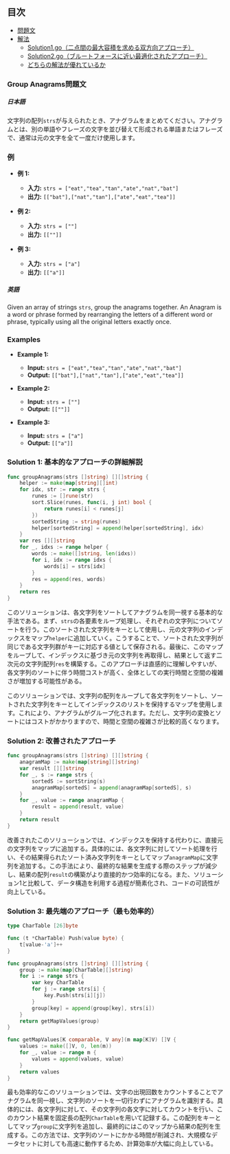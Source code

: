 ## 目次
- [問題文](#問題文)
- [解法](#解法)
  - [Solution1.go（二点間の最大容積を求める双方向アプローチ）](#solution1go二点間の最大容積を求める双方向アプローチ)
  - [Solution2.go（ブルートフォースに近い最適化されたアプローチ）](#solution2goブルートフォースに近い最適化されたアプローチ)
  - [どちらの解法が優れているか](#どちらの解法が優れているか)

### Group Anagrams問題文

##### 日本語

文字列の配列`strs`が与えられたとき、アナグラムをまとめてください。アナグラムとは、別の単語やフレーズの文字を並び替えて形成される単語またはフレーズで、通常は元の文字を全て一度だけ使用します。

### 例

- **例 1:**
  - **入力:** `strs = ["eat","tea","tan","ate","nat","bat"]`
  - **出力:** `[["bat"],["nat","tan"],["ate","eat","tea"]]`

- **例 2:**
  - **入力:** `strs = [""]`
  - **出力:** `[[""]]`

- **例 3:**
  - **入力:** `strs = ["a"]`
  - **出力:** `[["a"]]`

##### 英語
Given an array of strings `strs`, group the anagrams together. An Anagram is a word or phrase formed by rearranging the letters of a different word or phrase, typically using all the original letters exactly once.

### Examples

- **Example 1:**
  - **Input:** `strs = ["eat","tea","tan","ate","nat","bat"]`
  - **Output:** `[["bat"],["nat","tan"],["ate","eat","tea"]]`

- **Example 2:**
  - **Input:** `strs = [""]`
  - **Output:** `[[""]]`

- **Example 3:**
  - **Input:** `strs = ["a"]`
  - **Output:** `[["a"]]`




### Solution 1: 基本的なアプローチの詳細解説

```go
func groupAnagrams(strs []string) [][]string {
    helper := make(map[string][]int)
    for idx, str := range strs {
        runes := []rune(str)
        sort.Slice(runes, func(i, j int) bool {
            return runes[i] < runes[j]
        })
        sortedString := string(runes)
        helper[sortedString] = append(helper[sortedString], idx)
    }
    var res [][]string
    for _, idxs := range helper {
        words := make([]string, len(idxs))
        for i, idx := range idxs {
            words[i] = strs[idx]
        }
        res = append(res, words)
    }
    return res
}
```


このソリューションは、各文字列をソートしてアナグラムを同一視する基本的な手法である。まず、`strs`の各要素をループ処理し、それぞれの文字列についてソートを行う。このソートされた文字列をキーとして使用し、元の文字列のインデックスをマップ`helper`に追加していく。こうすることで、ソートされた文字列が同じである文字列群がキーに対応する値として保存される。最後に、このマップをループして、インデックスに基づき元の文字列を再取得し、結果として返す二次元の文字列配列`res`を構築する。このアプローチは直感的に理解しやすいが、各文字列のソートに伴う時間コストが高く、全体としての実行時間と空間の複雑さが増加する可能性がある。

このソリューションでは、文字列の配列をループして各文字列をソートし、ソートされた文字列をキーとしてインデックスのリストを保持するマップを使用します。これにより、アナグラムがグループ化されます。ただし、文字列の変換とソートにはコストがかかりますので、時間と空間の複雑さが比較的高くなります。

### Solution 2: 改善されたアプローチ

```go
func groupAnagrams(strs []string) [][]string {
    anagramMap := make(map[string][]string)
    var result [][]string
    for _, s := range strs {
        sortedS := sortString(s)
        anagramMap[sortedS] = append(anagramMap[sortedS], s)
    }
    for _, value := range anagramMap {
        result = append(result, value)
    }
    return result
}
```

改善されたこのソリューションでは、インデックスを保持する代わりに、直接元の文字列をマップに追加する。具体的には、各文字列に対してソート処理を行い、その結果得られたソート済み文字列をキーとしてマップ`anagramMap`に文字列を追加する。この手法により、最終的な結果を生成する際のステップが減少し、結果の配列`result`の構築がより直接的かつ効率的になる。また、ソリューション1と比較して、データ構造を利用する過程が簡素化され、コードの可読性が向上している。

### Solution 3: 最先端のアプローチ（最も効率的）

```go
type CharTable [26]byte

func (t *CharTable) Push(value byte) {
    t[value-'a']++
}

func groupAnagrams(strs []string) [][]string {
    group := make(map[CharTable][]string)
    for i := range strs {
        var key CharTable
        for j := range strs[i] {
            key.Push(strs[i][j])
        }
        group[key] = append(group[key], strs[i])
    }
    return getMapValues(group)
}

func getMapValues[K comparable, V any](m map[K]V) []V {
    values := make([]V, 0, len(m))
    for _, value := range m {
        values = append(values, value)
    }
    return values
}
```

最も効率的なこのソリューションでは、文字の出現回数をカウントすることでアナグラムを同一視し、文字列のソートを一切行わずにアナグラムを識別する。具体的には、各文字列に対して、その文字列の各文字に対してカウントを行い、このカウント結果を固定長の配列`CharTable`を用いて記録する。この配列をキーとしてマップ`group`に文字列を追加し、最終的にはこのマップから結果の配列を生成する。この方法では、文字列のソートにかかる時間が削減され、大規模なデータセットに対しても高速に動作するため、計算効率が大幅に向上している。


